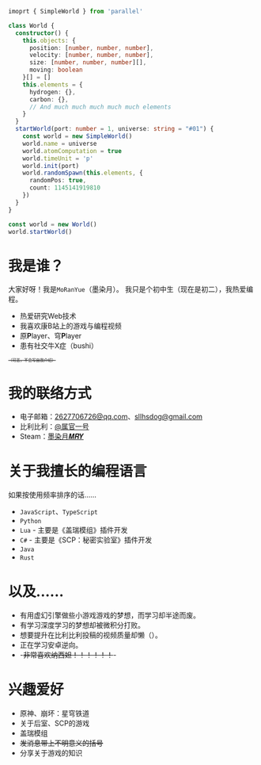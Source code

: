 ﻿```ts
imoprt { SimpleWorld } from 'parallel'

class World {
  constructor() {
    this.objects: {
      position: [number, number, number],
      velocity: [number, number, number],
      size: [number, number, number][],
      moving: boolean
    }[] = []
    this.elements = {
      hydrogen: {},
      carbon: {},
      // And much much much much much elements
    }
  }
  startWorld(port: number = 1, universe: string = "#01") {
    const world = new SimpleWorld()
    world.name = universe
    world.atomComputation = true
    world.timeUnit = 'p'
    world.init(port)
    world.randomSpawn(this.elements, {
      randomPos: true,
      count: 1145141919810
    })
  }
}

const world = new World()
world.startWorld()
```

# 我是谁？

大家好呀！我是`MoRanYue`（墨染月）。
我只是个初中生（现在是初二），我热爱编程。

* 热爱研究Web技术
* 我喜欢康B站上的游戏与编程视频
* 原**P**layer、穹**P**layer
* 患有社交牛X症（bushi）

<span style="font-size:0.5rem;text-decoration:line-through;">（可恶，不会写自我介绍）</span>

# 我的联络方式

* 电子邮箱：[2627706726@qq.com](mailto:2627706726@qq.com)、[sllhsdog@gmail.com](mailto:sllhsdog@gmail.com)
* 比利比利：[@属官一号](https://space.bilibili.com/50500335)
* Steam：[墨染月𝑴𝑹𝒀](https://steamcommunity.com/id/MoRanYue/)

# 关于我擅长的编程语言

如果按使用频率排序的话……

* `JavaScript`、`TypeScript`
* `Python`
* `Lua` - 主要是《盖瑞模组》插件开发
* `C#` - 主要是《SCP：秘密实验室》插件开发
* `Java`
* `Rust`

# 以及……

* 有用虚幻引擎做些小游戏游戏的梦想，而学习却半途而废。
* 有学习深度学习的梦想却被微积分打败。
* 想要提升在比利比利投稿的视频质量却懒（）。
* 正在学习安卓逆向。
* -<span style="text-decoration:line-through;" title="不行，这个划掉！">非常喜欢纳西妲！！！！！！</span>-

# 兴趣爱好

* 原神、崩坏：星穹铁道
* 关于后室、SCP的游戏
* 盖瑞模组
* <span style="text-decoration:line-through">发消息带上不明意义的括号</span>
* 分享关于游戏的知识
